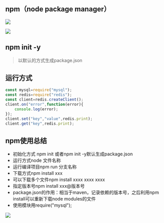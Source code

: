## npm（node package manager）

![](file://C:\Personal\Documents\IkMarkdown\.assets\npm包管理器.md142027.4601679.png)

![](file://C:\Personal\Documents\IkMarkdown\.assets\npm包管理器.md142099.1894383.png)

## npm init -y

> 以默认的方式生成package.json

## 运行方式

```javascript
const mysql=require("mysql");
const redis=require("redis");
const client=redis.createClient();
client.on("error",function(error){
    console.log(error);
});
client.set("key","value",redis.print);
client.get("key",redis.print);
```

## npm使用总结

- 初始化方式 npm init 或者npm init -y默认生成package.json
- 运行方式node 文件名称
- 运行编译项目npm run 分支名称
- 下载方式npm install xxx
- 可以下载多个文件npm install xxxx xxxx xxxx
- 指定版本号npm install xxx@版本号
- package.json的作用：相当于maven，记录依赖的版本号，之后利用npm install可以重新下载node modules的文件
- 使用模块用require("mysql");

![](file://C:\Personal\Documents\IkMarkdown\.assets\npm包管理器.md52802.3586232.png)
